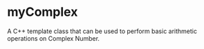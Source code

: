 # myComplex
A C++ template class that can be used to perform basic arithmetic operations on Complex Number.
